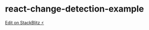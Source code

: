 # react-change-detection-example

[Edit on StackBlitz ⚡️](https://stackblitz.com/edit/react-change-detection-example)